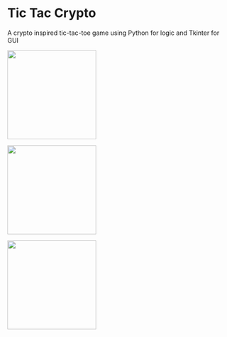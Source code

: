 # Tic Tac Crypto
A crypto inspired tic-tac-toe game using Python for logic and Tkinter for GUI

<img src="http://g.recordit.co/n688OMaFOy.gif" width=200><br>

<img src="http://g.recordit.co/vvECxeV8IA.gif" width=200><br>

<img src="http://g.recordit.co/BXCYAuPcFB.gif" width=200><br>